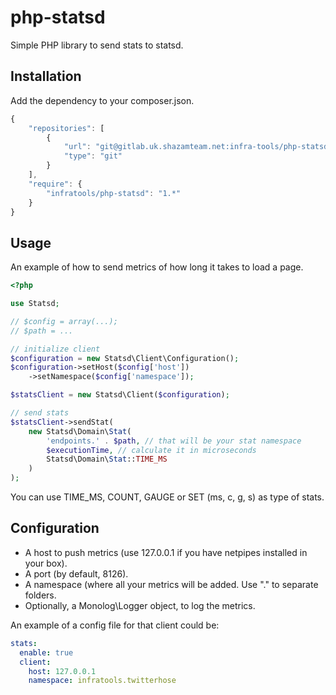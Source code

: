 # php-statsd
Simple PHP library to send stats to statsd.

Installation
------------
Add the dependency to your composer.json.

```javascript
{
    "repositories": [
        {
            "url": "git@gitlab.uk.shazamteam.net:infra-tools/php-statsd.git",
            "type": "git"
        }
    ],
    "require": {
        "infratools/php-statsd": "1.*"
    }
}
```

Usage
-----
An example of how to send metrics of how long it takes to load a page.

```php
<?php

use Statsd;

// $config = array(...);
// $path = ...

// initialize client
$configuration = new Statsd\Client\Configuration();
$configuration->setHost($config['host'])
    ->setNamespace($config['namespace']);

$statsClient = new Statsd\Client($configuration);

// send stats
$statsClient->sendStat(
    new Statsd\Domain\Stat(
        'endpoints.' . $path, // that will be your stat namespace
        $executionTime, // calculate it in microseconds
        Statsd\Domain\Stat::TIME_MS
    )
);

```

You can use TIME_MS, COUNT, GAUGE or SET (ms, c, g, s) as type of stats.

Configuration
-------------
 * A host to push metrics (use 127.0.0.1 if you have netpipes installed in your box).
 * A port (by default, 8126).
 * A namespace (where all your metrics will be added. Use "." to separate folders.
 * Optionally, a Monolog\Logger object, to log the metrics.

An example of a config file for that client could be:

```yaml
stats:
  enable: true
  client:
    host: 127.0.0.1
    namespace: infratools.twitterhose
```

